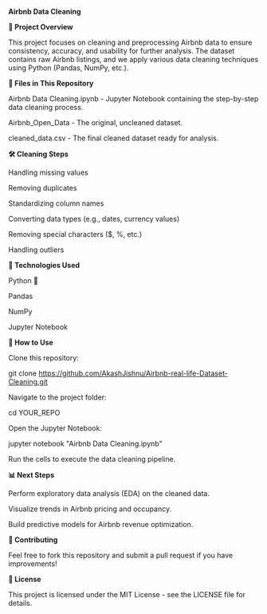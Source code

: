 **Airbnb Data Cleaning**

**📌 Project Overview**

This project focuses on cleaning and preprocessing Airbnb data to ensure consistency, accuracy, and usability for further analysis. The dataset contains raw Airbnb listings, and we apply various data cleaning techniques using Python (Pandas, NumPy, etc.).

**📂 Files in This Repository**

Airbnb Data Cleaning.ipynb - Jupyter Notebook containing the step-by-step data cleaning process.

Airbnb_Open_Data - The original, uncleaned dataset.

cleaned_data.csv  - The final cleaned dataset ready for analysis.

**🛠️ Cleaning Steps**

Handling missing values

Removing duplicates

Standardizing column names

Converting data types (e.g., dates, currency values)

Removing special characters ($, %, etc.)

Handling outliers

**🔧 Technologies Used**

Python 🐍

Pandas

NumPy

Jupyter Notebook

**🚀 How to Use**

Clone this repository:

git clone https://github.com/AkashJishnu/Airbnb-real-life-Dataset-Cleaning.git

Navigate to the project folder:

cd YOUR_REPO

Open the Jupyter Notebook:

jupyter notebook "Airbnb Data Cleaning.ipynb"

Run the cells to execute the data cleaning pipeline.

**📊 Next Steps**

Perform exploratory data analysis (EDA) on the cleaned data.

Visualize trends in Airbnb pricing and occupancy.

Build predictive models for Airbnb revenue optimization.

**🤝 Contributing**

Feel free to fork this repository and submit a pull request if you have improvements!

**📜 License**

This project is licensed under the MIT License - see the LICENSE file for details.
